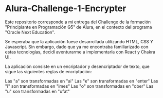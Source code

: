 # Alura-Challenge-1-Encrypter

Este repositorio corresponde a mi entrega del Challenge de la formación "Principiante en Programación G5" de Alura, en el contexto del programa "Oracle Next Education".

Se esperaba que la aplicación fuese desarrollada utilizando HTML, CSS Y Javascript. Sin embargo, dado que ya me encontraba familiarizado con estas tecnologías, decidí aventurarme a implementarla con React y Chakra UI.

La aplicación consiste en un encriptador y desencriptador de texto, que sigue las siguientes reglas de encriptación:

Las "a" son transformadas en "ai"
Las "e" son transformadas en "enter"
Las "i" son transformadas en "imes"
Las "o" son transformadas en "ober"
Las "u" son transformadas en "ufat"
